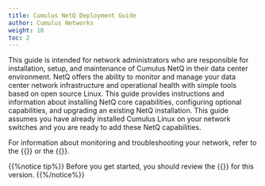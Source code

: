 ```yaml
---
title: Cumulus NetQ Deployment Guide
author: Cumulus Networks
weight: 10
toc: 2
---
```

This guide is intended for network administrators who are responsible for installation, setup, and maintenance of Cumulus NetQ in their data center environment. NetQ offers the ability to monitor and manage your data center network infrastructure and operational health with simple tools based on open source Linux. This guide provides instructions and information about installing NetQ core capabilities, configuring optional capabilities, and upgrading an existing NetQ installation. This guide assumes you have already installed Cumulus Linux on your network switches and you are ready to add these NetQ capabilities.

For information about monitoring and troubleshooting your network, refer to the {{<link url="Cumulus-NetQ-CLI-User-Guide">}} or the {{<link url="Cumulus-NetQ-UI-User-Guide">}}.

{{%notice tip%}}
Before you get started, you should review the {{<link title="Cumulus NetQ 2.4 Release Notes" text="release notes">}} for this version.
{{%/notice%}}
